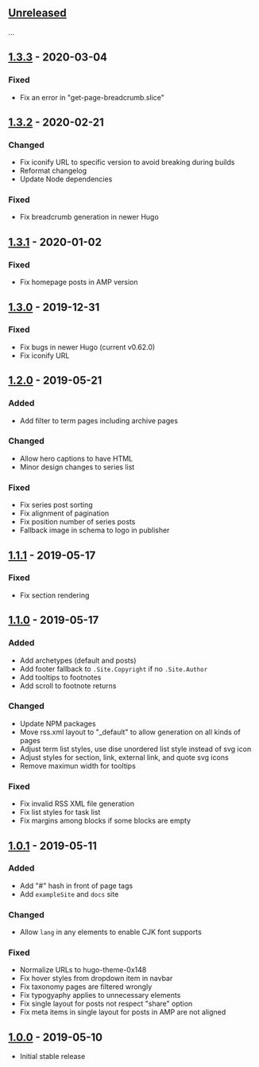 ## [Unreleased]

...

## [1.3.3] - 2020-03-04
### Fixed
- Fix an error in "get-page-breadcrumb.slice"

## [1.3.2] - 2020-02-21
### Changed
- Fix iconify URL to specific version to avoid breaking during builds
- Reformat changelog
- Update Node dependencies

### Fixed
- Fix breadcrumb generation in newer Hugo

## [1.3.1] - 2020-01-02
### Fixed
- Fix homepage posts in AMP version

## [1.3.0] - 2019-12-31
### Fixed
- Fix bugs in newer Hugo (current v0.62.0)
- Fix iconify URL

## [1.2.0] - 2019-05-21
### Added
- Add filter to term pages including archive pages

### Changed
- Allow hero captions to have HTML
- Minor design changes to series list

### Fixed
- Fix series post sorting
- Fix alignment of pagination
- Fix position number of series posts
- Fallback image in schema to logo in publisher

## [1.1.1] - 2019-05-17
### Fixed
- Fix section rendering

## [1.1.0] - 2019-05-17
### Added
- Add archetypes (default and posts)
- Add footer fallback to `.Site.Copyright` if no `.Site.Author`
- Add tooltips to footnotes
- Add scroll to footnote returns

### Changed
- Update NPM packages
- Move rss.xml layout to "_default" to allow generation on all kinds of pages
- Adjust term list styles, use dise unordered list style instead of svg icon
- Adjust styles for section, link, external link, and quote svg icons
- Remove maximun width for tooltips

### Fixed
- Fix invalid RSS XML file generation
- Fix list styles for task list
- Fix margins among blocks if some blocks are empty

## [1.0.1] - 2019-05-11
### Added
- Add "#" hash in front of page tags
- Add `exampleSite` and `docs` site

### Changed
- Allow `lang` in any elements to enable CJK font supports

### Fixed
- Normalize URLs to hugo-theme-0x148
- Fix hover styles from dropdown item in navbar
- Fix taxonomy pages are filtered wrongly
- Fix typogyaphy applies to unnecessary elements
- Fix single layout for posts not respect "share" option
- Fix meta items in single layout for posts in AMP are not aligned

## [1.0.0] - 2019-05-10
- Initial stable release

[Unreleased]: https://github.com/progamesigner/hugo-theme-0x148/compare/v1.3.3...HEAD
[1.3.3]: https://github.com/progamesigner/hugo-theme-0x148/releases/tag/v1.3.3
[1.3.2]: https://github.com/progamesigner/hugo-theme-0x148/releases/tag/v1.3.2
[1.3.1]: https://github.com/progamesigner/hugo-theme-0x148/releases/tag/v1.3.1
[1.3.0]: https://github.com/progamesigner/hugo-theme-0x148/releases/tag/v1.3.0
[1.2.0]: https://github.com/progamesigner/hugo-theme-0x148/releases/tag/v1.2.0
[1.1.1]: https://github.com/progamesigner/hugo-theme-0x148/releases/tag/v1.1.1
[1.1.0]: https://github.com/progamesigner/hugo-theme-0x148/releases/tag/v1.1.0
[1.0.1]: https://github.com/progamesigner/hugo-theme-0x148/releases/tag/v1.0.1
[1.0.0]: https://github.com/progamesigner/hugo-theme-0x148/releases/tag/v1.0.0
